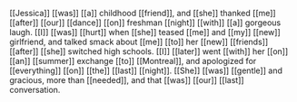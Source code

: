 [[Jessica]] [[was]] [[a]] childhood [[friend]], and [[she]] thanked [[me]] [[after]] [[our]] [[dance]] [[on]] freshman [[night]] [[with]] [[a]] gorgeous laugh. [[I]] [[was]] [[hurt]] when [[she]] teased [[me]] and [[my]] [[new]] girlfriend, and talked smack about [[me]] [[to]] her [[new]] [[friends]] [[after]] [[she]] switched high schools. [[I]] [[later]] went [[with]] her [[on]] [[an]] [[summer]] exchange [[to]] [[Montreal]], and apologized for [[everything]] [[on]] [[the]] [[last]] [[night]]. [[She]] [[was]] [[gentle]] and gracious, more than [[needed]], and that [[was]] [[our]] [[last]] conversation.  
